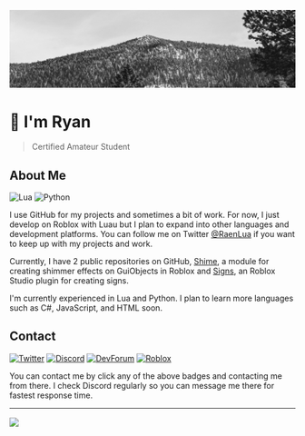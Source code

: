 ![Banner](Banner.png)

# :wave: I'm Ryan

> Certified Amateur Student

## About Me

![Lua](https://img.shields.io/badge/-Lua-2C2D72?logo=lua) ![Python](https://img.shields.io/badge/-Python-3776AB?logo=python&logoColor=white)

I use GitHub for my projects and sometimes a bit of work. For now, I just develop on Roblox with Luau but I plan to expand into other languages and development platforms. You can follow me on Twitter [@RaenLua](https://twitter.com/RaenLua) if you want to keep up with my projects and work.

Currently, I have 2 public repositories on GitHub, [Shime](https://github.com/RyanLua/Shime), a module for creating shimmer effects on GuiObjects in Roblox and [Signs](https://github.com/RyanLua/Signs), an Roblox Studio plugin for creating signs.

I'm currently experienced in Lua and Python. I plan to learn more languages such as C#, JavaScript, and HTML soon.

## Contact

[![Twitter](https://img.shields.io/badge/Twitter-1DA1F2?logo=twitter&logoColor=white)](https://twitter.com/RaenLua)
[![Discord](https://img.shields.io/badge/Discord-5865F2?logo=discord&logoColor=white)](https://discord.com/invite/ET7k2nmU)
[![DevForum](https://img.shields.io/badge/DevForum-00a0ff?logo=robloxstudio)](https://devforum.roblox.com/u/winnerstakesall)
[![Roblox](https://img.shields.io/badge/Roblox-000000?logo=roblox&logoColor=white)](https://www.roblox.com/users/345072461/profile)

You can contact me by click any of the above badges and contacting me from there. I check Discord regularly so you can message me there for fastest response time.

---

<a href="https://github.com/RyanLua/RyanLua">
<picture>
  <source
    srcset="https://github-readme-stats.vercel.app/api?username=RyanLua&text_bold=false&custom_title=GitHub%20Stats&show_icons=true&disable_animations=true&theme=github_dark_dimmed"
   media="(prefers-color-scheme: dark)"
  />
  <source
    srcset="https://github-readme-stats.vercel.app/api?username=RyanLua&text_bold=false&custom_title=GitHub%20Stats&show_icons=true&disable_animations=true&theme=default"
   media="(prefers-color-scheme: light), (prefers-color-scheme: no-preference)"
  />
  <img align="center" src="https://github-readme-stats.vercel.app/api?username=RyanLua&text_bold=false&custom_title=GitHub%20Stats&show_icons=true&disable_animations=true" />
</picture>
</a>
